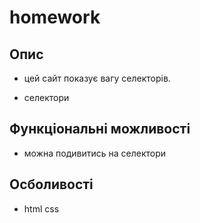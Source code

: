 # homework

## Опис
- цей сайт показує вагу селекторів.

- селектори

## Функціональні можливості
- можна подивитись на селектори


## Осболивості
- html css

